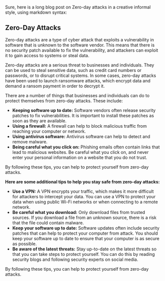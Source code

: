 Sure, here is a long blog post on Zero-day attacks in a creative informal style, using markdown syntax:

## Zero-Day Attacks

Zero-day attacks are a type of cyber attack that exploits a vulnerability in software that is unknown to the software vendor. This means that there is no security patch available to fix the vulnerability, and attackers can exploit it to gain access to systems or steal data.

Zero-day attacks are a serious threat to businesses and individuals. They can be used to steal sensitive data, such as credit card numbers or passwords, or to disrupt critical systems. In some cases, zero-day attacks have been used to launch ransomware attacks, which encrypt data and demand a ransom payment in order to decrypt it.

There are a number of things that businesses and individuals can do to protect themselves from zero-day attacks. These include:

* **Keeping software up to date:** Software vendors often release security patches to fix vulnerabilities. It is important to install these patches as soon as they are available.
* **Using a firewall:** A firewall can help to block malicious traffic from reaching your computer or network.
* **Using antivirus software:** Antivirus software can help to detect and remove malware.
* **Being careful what you click on:** Phishing emails often contain links that lead to malicious websites. Be careful what you click on, and never enter your personal information on a website that you do not trust.

By following these tips, you can help to protect yourself from zero-day attacks.

**Here are some additional tips to help you stay safe from zero-day attacks:**

* **Use a VPN:** A VPN encrypts your traffic, which makes it more difficult for attackers to intercept your data. You can use a VPN to protect your data when using public Wi-Fi networks or when connecting to a remote network.
* **Be careful what you download:** Only download files from trusted sources. If you download a file from an unknown source, there is a risk that the file could contain malware.
* **Keep your software up to date:** Software updates often include security patches that can help to protect your computer from attack. You should keep your software up to date to ensure that your computer is as secure as possible.
* **Be aware of the latest threats:** Stay up-to-date on the latest threats so that you can take steps to protect yourself. You can do this by reading security blogs and following security experts on social media.

By following these tips, you can help to protect yourself from zero-day attacks.